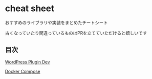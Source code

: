 # cheat sheet

おすすめのライブラリや実装をまとめたチートシート

古くなっていたり間違っているものはPRを立てていただけると嬉しいです

## 目次

[WordPress Plugin Dev](./wp-plugin.md)

[Docker Compose](./docker.md)
